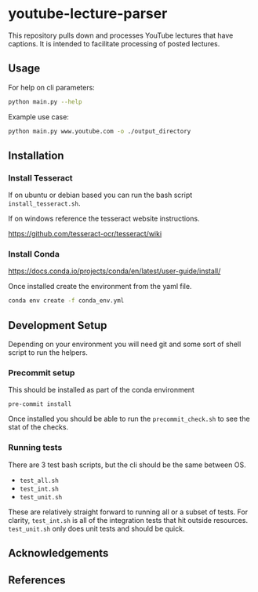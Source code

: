 # youtube-lecture-parser

This repository pulls down and processes YouTube lectures that have captions.  It is intended to facilitate processing of posted lectures.

## Usage

For help on cli parameters:

```bash
python main.py --help
```

Example use case:

```bash
python main.py www.youtube.com -o ./output_directory
```


## Installation

### Install Tesseract

If on ubuntu or debian based you can run the bash script `install_tesseract.sh`.

If on windows reference the tesseract website instructions.

https://github.com/tesseract-ocr/tesseract/wiki

### Install Conda

https://docs.conda.io/projects/conda/en/latest/user-guide/install/

Once installed create the environment from the yaml file.

```bash
conda env create -f conda_env.yml
```

## Development Setup

Depending on your environment you will need git and some sort of shell script to run the helpers.

### Precommit setup

This should be installed as part of the conda environment
```
pre-commit install
```

Once installed you should be able to run the `precommit_check.sh` to see the stat of the checks.

### Running tests

There are 3 test bash scripts, but the cli should be the same between OS.

* `test_all.sh`
* `test_int.sh`
* `test_unit.sh`

These are relatively straight forward to running all or a subset of tests.  For clarity, `test_int.sh` is all of the integration tests that hit outside resources.  `test_unit.sh` only does unit tests and should be quick.


## Acknowledgements

## References

